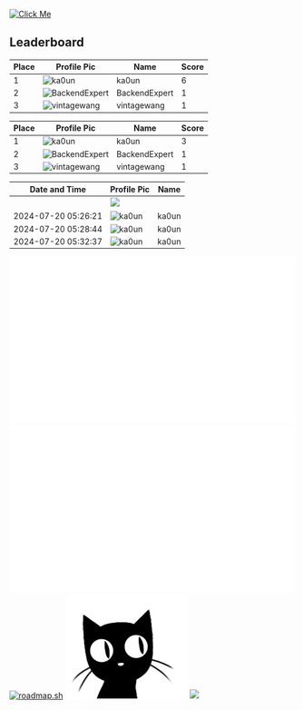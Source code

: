 
[![Click Me](https://via.placeholder.com/200)](https://github.com/ka0un/ka0un/issues/new?title=Cookie+Click&body=I+clicked+the+cookie!)

## Leaderboard

<!-- LEADERBOARD_START -->
| Place | Profile Pic | Name | Score |
|-------|-------------|------|-------|
| 1 | ![ka0un](https://github.com/ka0un.png?size=40) | ka0un |  6 |
| 2 | ![BackendExpert](https://github.com/BackendExpert.png?size=40) | BackendExpert |  1 |
| 3 | ![vintagewang](https://github.com/vintagewang.png?size=40) | vintagewang |  1 |

| Place | Profile Pic | Name | Score |
|-------|-------------|------|-------|
| 1 | ![ka0un](https://github.com/ka0un.png?size=40) | ka0un |  3 |
| 2 | ![BackendExpert](https://github.com/BackendExpert.png?size=40) | BackendExpert |  1 |
| 3 | ![vintagewang](https://github.com/vintagewang.png?size=40) | vintagewang |  1 |

<!-- LEADERBOARD_END -->

<!-- LAST_START -->
| Date and Time | Profile Pic | Name |
|--------------|-------------|------|
|   | ![](https://github.com/.png?size=40) |  |
| 2024-07-20 05:26:21 | ![ka0un](https://github.com/ka0un.png?size=40) | ka0un |
| 2024-07-20 05:28:44 | ![ka0un](https://github.com/ka0un.png?size=40) | ka0un |
| 2024-07-20 05:32:37 | ![ka0un](https://github.com/ka0un.png?size=40) | ka0un |
<!-- LAST_END -->

![](https://raw.githubusercontent.com/ka0un/profilestats/master/generated/overview.svg#gh-dark-mode-only) ![](https://raw.githubusercontent.com/ka0un/profilestats/master/generated/languages.svg#gh-dark-mode-only) 
[![roadmap.sh](https://roadmap.sh/card/wide/644a81e7e27257737498eefa?variant=dark&roadmaps=java%2Cbackend%2Cspring-boot%2Csoftware-design-architecture)](https://roadmap.sh/u/aaa) ![](https://github.com/ka0un/CalC/blob/main/cat.gif?raw=true)
![](https://hit.yhype.me/github/profile?user_id=88395585)




